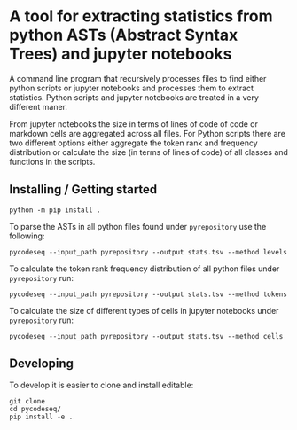 # A tool for extracting statistics from python ASTs (Abstract Syntax Trees) and jupyter notebooks

A command line program that recursively processes files to find either python scripts or jupyter notebooks and processes them to extract statistics. Python scripts and jupyter notebooks are treated in a very different maner.

From jupyter notebooks the size in terms of lines of code of code or markdown cells are aggregated across all files. For Python scripts there are two different options either aggregate the token rank and frequency distribution or calculate the size (in terms of lines of code) of all classes and functions in the scripts.

## Installing / Getting started

```shell
python -m pip install .
```

To parse the ASTs in all python files found under `pyrepository` use the following:

```shell
pycodeseq --input_path pyrepository --output stats.tsv --method levels
```

To calculate the token rank frequency distribution of all python files under `pyrepository` run:

```shell
pycodeseq --input_path pyrepository --output stats.tsv --method tokens
```

To calculate the size of different types of cells in jupyter notebooks under `pyrepository` run:

```shell
pycodeseq --input_path pyrepository --output stats.tsv --method cells
```

## Developing

To develop it is easier to clone and install editable:

```shell
git clone
cd pycodeseq/
pip install -e .
```
